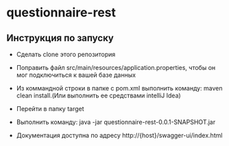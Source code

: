 # questionnaire-rest

## Инструкция по запуску

- Сделать clone этого репозитория

- Поправить файл src/main/resources/application.properties, чтобы он мог подключиться к вашей базе данных

- Из коммандной строки в папке с pom.xml выполнить команду: maven clean install.(Или выполнить ее средствами intelliJ
  Idea)

- Перейти в папку target

- Выполнить команду: java -jar questionnaire-rest-0.0.1-SNAPSHOT.jar

- Документация доступна по адресу http://{host}/swagger-ui/index.html
